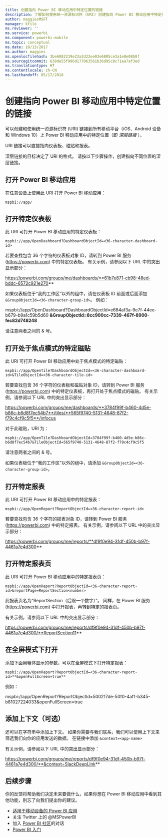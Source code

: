 ```yaml
---
title: 创建指向 Power BI 移动应用中特定位置的链接
description: 了解如何使用统一资源标识符 (URI) 创建指向 Power BI 移动应用中特定仪表板、磁贴或报表的深层链接。
author: maggiesMSFT
manager: kfile
ms.reviewer: ''
ms.service: powerbi
ms.component: powerbi-mobile
ms.topic: conceptual
ms.date: 10/13/2017
ms.author: maggies
ms.openlocfilehash: 3be6882219e23a2d22ee03e6805ce3a1e8e08b8f
ms.sourcegitcommit: 638de55f996d177063561b36d95c8c71ea7af3ed
ms.translationtype: HT
ms.contentlocale: zh-CN
ms.lasthandoff: 05/17/2018
---
```

# <a name="create-a-link-to-a-specific-location-in-the-power-bi-mobile-apps"></a>创建指向 Power BI 移动应用中特定位置的链接
可以创建和使用统一资源标识符 (URI) 链接到所有移动平台（iOS、Android 设备和 Windows 10）上 Power BI 移动应用中的特定位置（即 *深层链接* ）。

URI 链接可以直接指向仪表板、磁贴和报表。

深层链接的目标决定了 URI 的格式。 请按以下步骤操作，创建指向不同位置的深层链接。 

## <a name="open-the-power-bi-mobile-app"></a>打开 Power BI 移动应用
在任意设备上使用此 URI 打开 Power BI 移动应用：

    mspbi://app/


## <a name="open-to-a-specific-dashboard"></a>打开特定仪表板
此 URI 可打开 Power BI 移动应用的特定仪表板：

    mspbi://app/OpenDashboard?DashboardObjectId=<36-character-dashboard-id>

若要查找包含 36 个字符的仪表板对象 ID，请转到 Power BI 服务 (https://powerbi.com) 中的特定仪表板。 有关示例，请参阅以下 URL 中的突出显示部分：

https://powerbi.com/groups/me/dashboards/**61b7e871-cb98-48ed-bddc-6572c921e270**

如果仪表板位于“我的工作区”以外的组中，请在仪表板 ID 前面或后面添加 `&GroupObjectId=<36-character-group-id>`。 例如： 

mspbi://app/OpenDashboard?DashboardObjectId=e684af3a-9e7f-44ee-b679-b9a1c59b5d60 **&GroupObjectId=8cc900cc-7339-467f-8900-fec82d748248**

请注意两者之间的 & 号。

## <a name="open-to-a-specific-tile-in-focus"></a>打开处于焦点模式的特定磁贴
此 URI 可打开 Power BI 移动应用中处于焦点模式的特定磁贴：

    mspbi://app/OpenTile?DashboardObjectId=<36-character-dashboard-id>&TileObjectId=<36-character-tile-id>

若要查找包含 36 个字符的仪表板和磁贴对象 ID，请转到 Power BI 服务 (https://powerbi.com) 中的特定仪表板，再打开处于焦点模式的磁贴。 有关示例，请参阅以下 URL 中的突出显示部分：

https://powerbi.com/groups/me/dashboards/**3784f99f-b460-4d5e-b86c-b6d8f7ec54b7**/tiles/**565f9740-5131-4648-87f2-f79c4cf9c5f5**/infocus

对于此磁贴，URI 为：

    mspbi://app/OpenTile?DashboardObjectId=3784f99f-b460-4d5e-b86c-b6d8f7ec54b7&TileObjectId=565f9740-5131-4648-87f2-f79c4cf9c5f5

请注意两者之间的 & 号。

如果仪表板位于“我的工作区”以外的组中，请添加 `&GroupObjectId=<36-character-group-id>`。

## <a name="open-to-a-specific-report"></a>打开特定报表
此 URI 可打开 Power BI 移动应用中的特定报表：

    mspbi://app/OpenReport?ReportObjectId=<36-character-report-id>

若要查找包含 36 个字符的报表对象 ID，请转到 Power BI 服务 (https://powerbi.com) 中的特定报表。 有关示例，请参阅以下 URL 中的突出显示部分：

https://powerbi.com/groups/me/reports/**df9f0e94-31df-450b-b97f-4461a7e4d300**

## <a name="open-to-a-specific-report-page"></a>打开特定报表页
此 URI 可打开 Power BI 移动应用中的特定报表页：

    mspbi://app/OpenReport?ReportObjectId=<36-character-report-id>&reportPage=ReportSection<number>

此报表页名为“ReportSection（后跟一个数字）”。 同样，在 Power BI 服务 (https://powerbi.com) 中打开报表，再转到特定的报表页。 

有关示例，请参阅以下 URL 中的突出显示部分：

https://powerbi.com/groups/me/reports/df9f0e94-31df-450b-b97f-4461a7e4d300/**ReportSection11**

## <a name="open-in-full-screen-mode"></a>在全屏模式下打开
添加下面用粗体显示的参数，可以在全屏模式下打开特定报表：

    mspbi://app/OpenReport?ReportObjectId=<36-character-report-id>**&openFullScreen=true**

例如： 

mspbi://app/OpenReport?ReportObjectId=500217de-50f0-4af1-b345-b81027224033&openFullScreen=true

## <a name="add-context-optional"></a>添加上下文（可选）
还可以在字符串中添加上下文。 如果你需要与我们联系，我们可以使用上下文来筛选我们向你的应用发送的数据。 在链接中添加 `&context=<app-name>`

有关示例，请参阅以下 URL 中的突出显示部分： 

https://powerbi.com/groups/me/reports/df9f0e94-31df-450b-b97f-4461a7e4d300/**&context=SlackDeepLink**

## <a name="next-steps"></a>后续步骤
你的反馈将帮助我们决定未来要做什么，如果你想在 Power BI 移动应用中看到其他功能，别忘了向我们提出你的建议。 

* [适用于移动设备的 Power BI 应用](mobile-apps-for-mobile-devices.md)
* 关注 Twitter 上的 @MSPowerBI
* 加入 [Power BI 社区](http://community.powerbi.com/)的对话
* [Power BI 入门](service-get-started.md)

